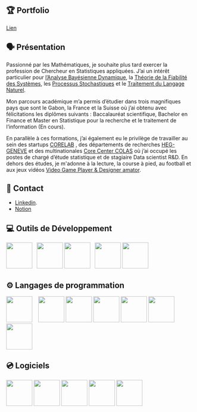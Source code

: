 ## 🏆 Portfolio 

[Lien](https://github.com/beng-one/Projet_Portfolio)

## 🗣 Présentation

Passionné par les Mathématiques, je souhaite plus tard exercer la profession de Chercheur en Statistiques appliquées. J’ai un intérêt particulier pour [l’Analyse Bayésienne Dynamique](https://fr.wikipedia.org/wiki/R%C3%A9seau_bay%C3%A9sien_dynamique), la [Théorie de la Fiabilité des Systèmes](https://en.wikipedia.org/wiki/Proportional_hazards_model), les [Processus Stochastiques](https://en.wikipedia.org/wiki/Gaussian_process) et le [Traitement du Langage Naturel](https://fr.wikipedia.org/wiki/R%C3%A9seaux_antagonistes_g%C3%A9n%C3%A9ratifs). 

Mon parcours académique m’a permis d’étudier dans trois magnifiques pays que sont le Gabon, la France et la Suisse où j’ai obtenu avec félicitations les diplômes suivants : Baccalauréat scientifique, Bachelor en Finance et Master en Statistique pour la recherche et le traitement de l’information (En cours).

En parallèle à ces formations, j’ai également eu le privilège de travailler au sein des startups  [CORELAB](https://www.linkedin.com/company/co-re-laboratoire/) , des départements de recherches [HEG-GENEVE](https://www.linkedin.com/school/heg/) et des multinationales [Core Center COLAS](https://www.linkedin.com/company/colas/mycompany/) où j’ai occupé les postes de chargé d’étude statistique et de stagiaire Data scientist R&D. 
En dehors des études, je m'adonne à la lecture, la course à pied, au football et aux jeux vidéos [Video Game Player & Designer amator](https://en.wikipedia.org/wiki/Game_engine).

## 🔔 Contact

- [Linkedin](www.linkedin.com/in/lajoie-bengone-akou).
- [Notion]( https://www.notion.so/beng-one/)

## 💻 Outils de Développement

[<img height="70" width="70" src="https://www.softline.fr/wp-content/uploads/2023/10/PyCharm_Icon.svg_.png">](https://www.jetbrains.com/fr-fr/pycharm/)&nbsp;&nbsp;
[<img height="70" width="70" src="https://www.ohjelmistot.com/wp-content/uploads/2024/04/CLion_icon.png">](https://www.jetbrains.com/fr-fr/clion/)
[<img height="70" width="70" src="https://chris-ayers.com/assets/images/vscode-logo.png">](https://code.visualstudio.com/)&nbsp;&nbsp;
[<img height="70" width="70" src="https://upload.wikimedia.org/wikipedia/commons/thumb/1/1b/R_logo.svg/1200px-R_logo.svg.png">](https://posit.co/download/rstudio-desktop/)
[<img height="70" width="70" src="https://upload.wikimedia.org/wikipedia/commons/thumb/3/38/Jupyter_logo.svg/1200px-Jupyter_logo.svg.png">](https://jupyter.org/)&nbsp;&nbsp;


## ⚙ Langages de programmation

[<img height="70" width="70" src="https://upload.wikimedia.org/wikipedia/commons/thumb/c/c3/Python-logo-notext.svg/1869px-Python-logo-notext.svg.png">](https://www.python.org/) &nbsp;&nbsp;
[<img height="70" width="70" src="https://upload.wikimedia.org/wikipedia/commons/thumb/1/1b/R_logo.svg/1280px-R_logo.svg.png">](https://www.r-studio.com/fr/)
[<img height="70" width="70" src="https://modern-ti.com/wp-content/uploads/2024/01/sql-database-generic.png">](https://sql.sh/)
[<img height="70" width="70" src="https://cdn-icons-png.flaticon.com/256/732/732212.png">](https://fr.wikipedia.org/wiki/Hypertext_Markup_Language)
[<img height="70" width="70" src="https://upload.wikimedia.org/wikipedia/commons/thumb/6/62/CSS3_logo.svg/800px-CSS3_logo.svg.png">](https://fr.wikipedia.org/wiki/Feuilles_de_style_en_cascade)
[<img height="70" width="70" src="https://upload.wikimedia.org/wikipedia/commons/thumb/9/99/Unofficial_JavaScript_logo_2.svg/1200px-Unofficial_JavaScript_logo_2.svg.png">](https://fr.wikipedia.org/wiki/JavaScript) 
[<img height="70" width="70" src="https://upload.wikimedia.org/wikipedia/commons/thumb/1/18/ISO_C%2B%2B_Logo.svg/1200px-ISO_C%2B%2B_Logo.svg.png">](https://cplusplus.com/) 

## 💿 Logiciels

[<img height="70" width="70" src="https://upload.wikimedia.org/wikipedia/commons/a/af/PowerShell_Core_6.0_icon.png">](https://learn.microsoft.com/fr-fr/powershell/)
[<img height="70" width="70" src="https://academy.qwerio.net/wp-content/uploads/2022/10/Microsoft-Azure.png">](https://azure.microsoft.com/)
[<img height="70" width="70" src="https://cdn-icons-png.flaticon.com/512/25/25231.png">](https://github.com/)
[<img height="70" width="70" src="https://s3.us-east-1.amazonaws.com/accredible_temp_credential_images/16002836894132567677717491881160.png">](https://www.databricks.com/fr)
[<img height="70" width="70" src="https://avenirsup.com/storage/2021/12/avenirsup_logo_office_365.png">](https://fr.wikipedia.org/wiki/Microsoft_Office)
